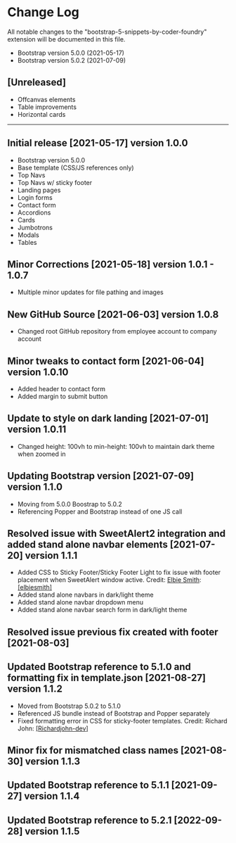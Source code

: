 # Change Log

All notable changes to the "bootstrap-5-snippets-by-coder-foundry" extension will be documented in this file.

- Bootstrap version 5.0.0 (2021-05-17)
- Bootstrap version 5.0.2 (2021-07-09)

## [Unreleased]

- Offcanvas elements
- Table improvements
- Horizontal cards

---

## Initial release [2021-05-17] version 1.0.0

- Bootstrap version 5.0.0
- Base template (CSS/JS references only)
- Top Navs
- Top Navs w/ sticky footer
- Landing pages
- Login forms
- Contact form
- Accordions
- Cards
- Jumbotrons
- Modals
- Tables

## Minor Corrections [2021-05-18] version 1.0.1 - 1.0.7

- Multiple minor updates for file pathing and images

## New GitHub Source [2021-06-03] version 1.0.8

- Changed root GitHub repository from employee account to company account

## Minor tweaks to contact form [2021-06-04] version 1.0.10

- Added header to contact form
- Added margin to submit button

## Update to style on dark landing [2021-07-01] version 1.0.11

- Changed height: 100vh to min-height: 100vh to maintain dark theme when zoomed in

## Updating Bootstrap version [2021-07-09] version 1.1.0

- Moving from 5.0.0 Boostrap to 5.0.2
- Referencing Popper and Bootstrap instead of one JS call

## Resolved issue with SweetAlert2 integration and added stand alone navbar elements [2021-07-20] version 1.1.1

- Added CSS to Sticky Footer/Sticky Footer Light to fix issue with footer placement when SweetAlert window active. Credit: <a href="https://elbie.me/" target="_blank" alt="Elbie Smith portfolio" rel="noopener noreferrer">Elbie Smith</a>: <a href="https://github.com/elbiesmith" target="_blank" alt="Elbie Smith GitHub" rel="noopener noreferrer">[elbiesmith]</a>
- Added stand alone navbars in dark/light theme
- Added stand alone navbar dropdown menu
- Added stand alone navbar search form in dark/light theme

## Resolved issue previous fix created with footer [2021-08-03]

## Updated Bootstrap reference to 5.1.0 and formatting fix in template.json [2021-08-27] version 1.1.2

- Moved from Bootstrap 5.0.2 to 5.1.0
- Referenced JS bundle instead of Bootstrap and Popper separately
- Fixed formatting error in CSS for sticky-footer templates. Credit: Richard John: <a href="https://github.com/Richardjohn-dev" rel="noopener noreferrer" target="_blank" alt="Richard John GitHub">[Richardjohn-dev]</a>

## Minor fix for mismatched class names [2021-08-30] version 1.1.3

## Updated Bootstrap reference to 5.1.1 [2021-09-27] version 1.1.4

## Updated Bootstrap reference to 5.2.1 [2022-09-28] version 1.1.5

